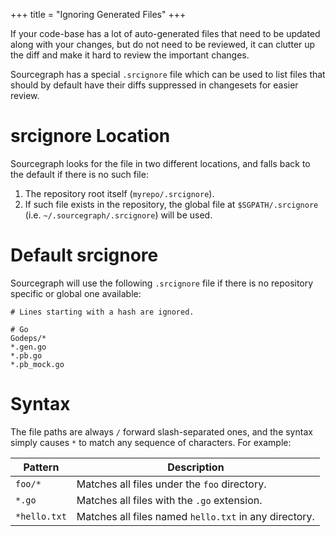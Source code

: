 +++
title = "Ignoring Generated Files"
+++

If your code-base has a lot of auto-generated files that need to be updated
along with your changes, but do not need to be reviewed, it can clutter up the
diff and make it hard to review the important changes.

Sourcegraph has a special `.srcignore` file which can be used to list files that
should by default have their diffs suppressed in changesets for easier review.

# srcignore Location

Sourcegraph looks for the file in two different locations, and falls back to
the default if there is no such file:

1. The repository root itself (`myrepo/.srcignore`).
2. If such file exists in the repository, the global file at `$SGPATH/.srcignore`
   (i.e. `~/.sourcegraph/.srcignore`) will be used.

# Default srcignore

Sourcegraph will use the following `.srcignore` file if there is no repository
specific or global one available:

```
# Lines starting with a hash are ignored.

# Go
Godeps/*
*.gen.go
*.pb.go
*.pb_mock.go
```

# Syntax

The file paths are always `/` forward slash-separated ones, and the syntax
simply causes `*` to match any sequence of characters. For example:

| Pattern      | Description                                           |
|--------------|-------------------------------------------------------|
| `foo/*`      | Matches all files under the `foo` directory.          |
| `*.go`       | Matches all files with the `.go` extension.           |
| `*hello.txt` | Matches all files named `hello.txt` in any directory. |
